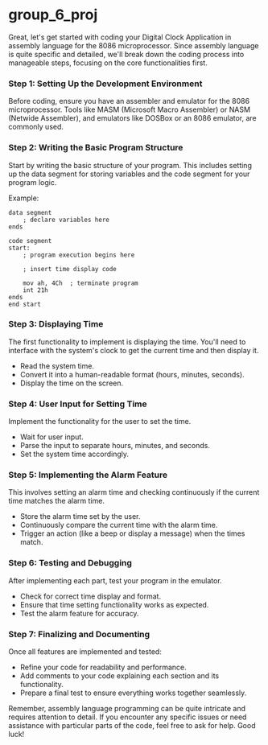 # group_6_proj

Great, let's get started with coding your Digital Clock Application in assembly language for the 8086 microprocessor. Since assembly language is quite specific and detailed, we'll break down the coding process into manageable steps, focusing on the core functionalities first.

### Step 1: Setting Up the Development Environment

Before coding, ensure you have an assembler and emulator for the 8086 microprocessor. Tools like MASM (Microsoft Macro Assembler) or NASM (Netwide Assembler), and emulators like DOSBox or an 8086 emulator, are commonly used.

### Step 2: Writing the Basic Program Structure

Start by writing the basic structure of your program. This includes setting up the data segment for storing variables and the code segment for your program logic.

Example:

```assembly
data segment
    ; declare variables here
ends

code segment
start:
    ; program execution begins here

    ; insert time display code

    mov ah, 4Ch  ; terminate program
    int 21h
ends
end start
```

### Step 3: Displaying Time

The first functionality to implement is displaying the time. You'll need to interface with the system's clock to get the current time and then display it.

- Read the system time.
- Convert it into a human-readable format (hours, minutes, seconds).
- Display the time on the screen.

### Step 4: User Input for Setting Time

Implement the functionality for the user to set the time.

- Wait for user input.
- Parse the input to separate hours, minutes, and seconds.
- Set the system time accordingly.

### Step 5: Implementing the Alarm Feature

This involves setting an alarm time and checking continuously if the current time matches the alarm time.

- Store the alarm time set by the user.
- Continuously compare the current time with the alarm time.
- Trigger an action (like a beep or display a message) when the times match.

### Step 6: Testing and Debugging

After implementing each part, test your program in the emulator.

- Check for correct time display and format.
- Ensure that time setting functionality works as expected.
- Test the alarm feature for accuracy.

### Step 7: Finalizing and Documenting

Once all features are implemented and tested:

- Refine your code for readability and performance.
- Add comments to your code explaining each section and its functionality.
- Prepare a final test to ensure everything works together seamlessly.

Remember, assembly language programming can be quite intricate and requires attention to detail. If you encounter any specific issues or need assistance with particular parts of the code, feel free to ask for help. Good luck!

